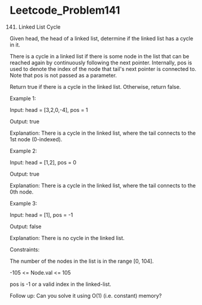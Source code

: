 # Leetcode_Problem141



141. Linked List Cycle



Given head, the head of a linked list, determine if the linked list has a cycle in it.



There is a cycle in a linked list if there is some node in the list that can be reached again by continuously following the next pointer. Internally, pos is used to denote the index of the node that tail's next pointer is connected to. Note that pos is not passed as a parameter.



Return true if there is a cycle in the linked list. Otherwise, return false.

 

Example 1:


Input: head = [3,2,0,-4], pos = 1



Output: true



Explanation: There is a cycle in the linked list, where the tail connects to the 1st node (0-indexed).



Example 2:



Input: head = [1,2], pos = 0



Output: true




Explanation: There is a cycle in the linked list, where the tail connects to the 0th node.



Example 3:


Input: head = [1], pos = -1




Output: false




Explanation: There is no cycle in the linked list.
 

Constraints:

The number of the nodes in the list is in the range [0, 104].



-105 <= Node.val <= 105




pos is -1 or a valid index in the linked-list.
 


Follow up: Can you solve it using O(1) (i.e. constant) memory?



























